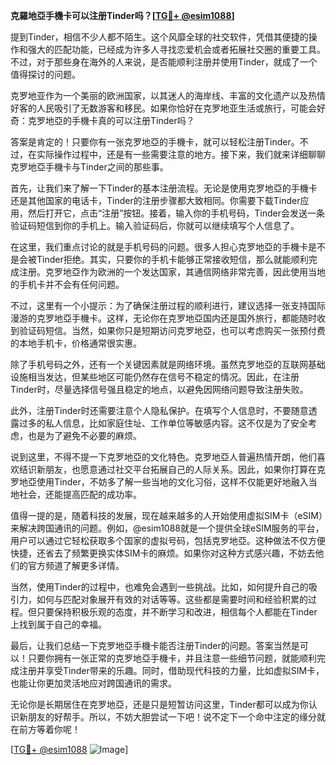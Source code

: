 **克羅地亞手機卡可以注册Tinder吗？[[TG💪+ @esim1088](https://t.me/s/esim1088)]**

提到Tinder，相信不少人都不陌生。这个风靡全球的社交软件，凭借其便捷的操作和强大的匹配功能，已经成为许多人寻找恋爱机会或者拓展社交圈的重要工具。不过，对于那些身在海外的人来说，是否能顺利注册并使用Tinder，就成了一个值得探讨的问题。

克罗地亚作为一个美丽的欧洲国家，以其迷人的海岸线、丰富的文化遗产以及热情好客的人民吸引了无数游客和移民。如果你恰好在克罗地亚生活或旅行，可能会好奇：克罗地亞的手機卡真的可以注册Tinder吗？

答案是肯定的！只要你有一张克罗地亞的手機卡，就可以轻松注册Tinder。不过，在实际操作过程中，还是有一些需要注意的地方。接下来，我们就来详细聊聊克罗地亞手機卡与Tinder之间的那些事。

首先，让我们来了解一下Tinder的基本注册流程。无论是使用克罗地亞的手機卡还是其他国家的电话卡，Tinder的注册步骤都大致相同。你需要下载Tinder应用，然后打开它，点击“注册”按钮。接着，输入你的手机号码，Tinder会发送一条验证码短信到你的手机上。输入验证码后，你就可以继续填写个人信息了。

在这里，我们重点讨论的就是手机号码的问题。很多人担心克罗地亞的手機卡是不是会被Tinder拒绝。其实，只要你的手机卡能够正常接收短信，那么就能顺利完成注册。克罗地亞作为欧洲的一个发达国家，其通信网络非常完善，因此使用当地的手机卡并不会有任何问题。

不过，这里有一个小提示：为了确保注册过程的顺利进行，建议选择一张支持国际漫游的克罗地亞手機卡。这样，无论你在克罗地亞国内还是国外旅行，都能随时收到验证码短信。当然，如果你只是短期访问克罗地亞，也可以考虑购买一张预付费的本地手机卡，价格通常很实惠。

除了手机号码之外，还有一个关键因素就是网络环境。虽然克罗地亞的互联网基础设施相当发达，但某些地区可能仍然存在信号不稳定的情况。因此，在注册Tinder时，尽量选择信号强且稳定的地点，以避免因网络问题导致注册失败。

此外，注册Tinder时还需要注意个人隐私保护。在填写个人信息时，不要随意透露过多的私人信息，比如家庭住址、工作单位等敏感内容。这不仅是为了安全考虑，也是为了避免不必要的麻烦。

说到这里，不得不提一下克罗地亞的文化特色。克罗地亞人普遍热情开朗，他们喜欢结识新朋友，也愿意通过社交平台拓展自己的人际关系。因此，如果你打算在克罗地亞使用Tinder，不妨多了解一些当地的文化习俗，这样不仅能更好地融入当地社会，还能提高匹配的成功率。

值得一提的是，随着科技的发展，现在越来越多的人开始使用虚拟SIM卡（eSIM）来解决跨国通讯的问题。例如，@esim1088就是一个提供全球eSIM服务的平台，用户可以通过它轻松获取多个国家的虚拟号码，包括克罗地亞。这种做法不仅方便快捷，还省去了频繁更换实体SIM卡的麻烦。如果你对这种方式感兴趣，不妨去他们的官方频道了解更多详情。

当然，使用Tinder的过程中，也难免会遇到一些挑战。比如，如何提升自己的吸引力，如何与匹配对象展开有效的对话等等。这些都是需要时间和经验积累的过程。但只要保持积极乐观的态度，并不断学习和改进，相信每个人都能在Tinder上找到属于自己的幸福。

最后，让我们总结一下克罗地亞手機卡能否注册Tinder的问题。答案当然是可以！只要你拥有一张正常的克罗地亞手機卡，并且注意一些细节问题，就能顺利完成注册并享受Tinder带来的乐趣。同时，借助现代科技的力量，比如虚拟SIM卡，也能让你更加灵活地应对跨国通讯的需求。

无论你是长期居住在克罗地亞，还是只是短暂访问这里，Tinder都可以成为你认识新朋友的好帮手。所以，不妨大胆尝试一下吧！说不定下一个命中注定的缘分就在前方等着你呢！

[[TG💪+ @esim1088](https://t.me/s/esim1088) ![Image](https://i.postimg.cc/4NQfJmqS/Snipaste-2025-05-13-00-14-12.png)]